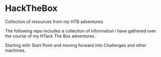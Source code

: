 # HackTheBox
Collection of resources from my HTB adventures

The following repo includes a collection of information i have gathered over the course of my HTack The Box adventures.

Starting with Start Point and moving forward into Challenges and other machines.
